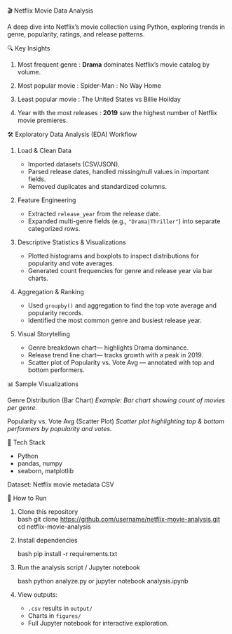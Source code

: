 🎬 Netflix Movie Data Analysis

A deep dive into Netflix’s movie collection using Python, exploring trends in genre, popularity, ratings, and release patterns.

🔍 Key Insights

1. Most frequent genre :
   **Drama** dominates Netflix’s movie catalog by volume.

2. Most popular movie :
   Spider-Man : No Way Home

3. Least popular movie :
   The United States vs Billie Hoilday

4. Year with the most releases :
   **2019** saw the highest number of Netflix movie premieres.


🛠️ Exploratory Data Analysis (EDA) Workflow

1. Load & Clean Data
   - Imported datasets (CSV/JSON).
   - Parsed release dates, handled missing/null values in important fields.
   - Removed duplicates and standardized columns.

2. Feature Engineering
   - Extracted `release_year` from the release date.
   - Expanded multi-genre fields (e.g., `"Drama|Thriller"`) into separate categorized rows.

3. Descriptive Statistics & Visualizations
   - Plotted histograms and boxplots to inspect distributions for popularity and vote averages.
   - Generated count frequencies for genre and release year via bar charts.

4. Aggregation & Ranking
   - Used `groupby()` and aggregation to find the top vote average and popularity records.
   - Identified the most common genre and busiest release year.

5. Visual Storytelling
   - Genre breakdown chart— highlights Drama dominance.
   - Release trend line chart— tracks growth with a peak in 2019.
   - Scatter plot of Popularity vs. Vote Avg — annotated with top and bottom performers.


📊 Sample Visualizations

Genre Distribution (Bar Chart) 
*Example: Bar chart showing count of movies per genre.*

Popularity vs. Vote Avg (Scatter Plot) 
*Scatter plot highlighting top & bottom performers by popularity and votes.*

🧪 Tech Stack

- Python 
- pandas, numpy 
- seaborn, matplotlib 

 Dataset: Netflix movie metadata CSV


📂 How to Run

1. Clone this repository  
   bash
   git clone https://github.com/username/netflix-movie-analysis.git
   cd netflix-movie-analysis


2. Install dependencies

   bash
   pip install -r requirements.txt
   

3. Run the analysis script / Jupyter notebook

   bash
   python analyze.py
   or
   jupyter notebook analysis.ipynb

4. View outputs:

   * `.csv` results in `output/`
   * Charts in `figures/`
   * Full Jupyter notebook for interactive exploration.
